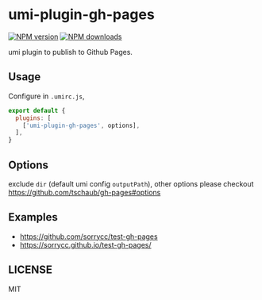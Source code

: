 # umi-plugin-gh-pages

[![NPM version](https://img.shields.io/npm/v/umi-plugin-gh-pages.svg?style=flat)](https://npmjs.org/package/umi-plugin-gh-pages)
[![NPM downloads](http://img.shields.io/npm/dm/umi-plugin-gh-pages.svg?style=flat)](https://npmjs.org/package/umi-plugin-gh-pages)

umi plugin to publish to Github Pages.

## Usage

Configure in `.umirc.js`,

```js
export default {
  plugins: [
    ['umi-plugin-gh-pages', options],
  ],
}
```

## Options

exclude `dir` (default umi config `outputPath`), other options please checkout https://github.com/tschaub/gh-pages#options

## Examples

* https://github.com/sorrycc/test-gh-pages
* https://sorrycc.github.io/test-gh-pages/

## LICENSE

MIT

